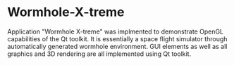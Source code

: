 # Wormhole-X-treme
Application "Wormhole X-treme" was implmented to demonstrate OpenGL capabilities of the Qt toolkit. It is essentially a space flight simulator through automatically generated wormhole environment. GUI elements as well as all graphics and 3D rendering are all implemented using Qt toolkit.

